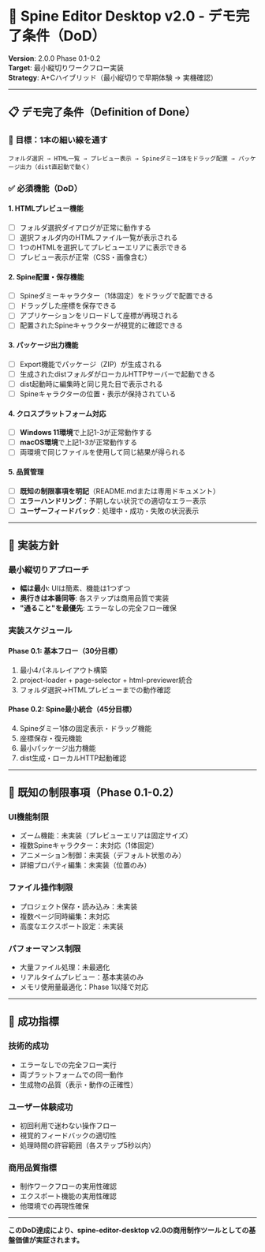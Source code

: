 # 🎯 Spine Editor Desktop v2.0 - デモ完了条件（DoD）

**Version**: 2.0.0 Phase 0.1-0.2  
**Target**: 最小縦切りワークフロー実装  
**Strategy**: A+Cハイブリッド（最小縦切りで早期体験 → 実機確認）

---

## 📋 デモ完了条件（Definition of Done）

### 🎯 **目標：1本の細い線を通す**

```
フォルダ選択 → HTML一覧 → プレビュー表示 → Spineダミー1体をドラッグ配置 → パッケージ出力（dist直起動で動く）
```

### ✅ **必須機能（DoD）**

#### **1. HTMLプレビュー機能**
- [ ] フォルダ選択ダイアログが正常に動作する
- [ ] 選択フォルダ内のHTMLファイル一覧が表示される
- [ ] 1つのHTMLを選択してプレビューエリアに表示できる
- [ ] プレビュー表示が正常（CSS・画像含む）

#### **2. Spine配置・保存機能**
- [ ] Spineダミーキャラクター（1体固定）をドラッグで配置できる
- [ ] ドラッグした座標を保存できる
- [ ] アプリケーションをリロードして座標が再現される
- [ ] 配置されたSpineキャラクターが視覚的に確認できる

#### **3. パッケージ出力機能**
- [ ] Export機能でパッケージ（ZIP）が生成される
- [ ] 生成されたdistフォルダがローカルHTTPサーバーで起動できる
- [ ] dist起動時に編集時と同じ見た目で表示される
- [ ] Spineキャラクターの位置・表示が保持されている

#### **4. クロスプラットフォーム対応**
- [ ] **Windows 11環境**で上記1-3が正常動作する
- [ ] **macOS環境**で上記1-3が正常動作する
- [ ] 両環境で同じファイルを使用して同じ結果が得られる

#### **5. 品質管理**
- [ ] **既知の制限事項を明記**（README.mdまたは専用ドキュメント）
- [ ] **エラーハンドリング**：予期しない状況での適切なエラー表示
- [ ] **ユーザーフィードバック**：処理中・成功・失敗の状況表示

---

## 🔧 実装方針

### **最小縦切りアプローチ**
- **幅は最小**: UIは簡素、機能は1つずつ
- **奥行きは本番同等**: 各ステップは商用品質で実装
- **"通ること"を最優先**: エラーなしの完全フロー確保

### **実装スケジュール**

#### **Phase 0.1: 基本フロー（30分目標）**
1. 最小4パネルレイアウト構築
2. project-loader + page-selector + html-previewer統合
3. フォルダ選択→HTMLプレビューまでの動作確認

#### **Phase 0.2: Spine最小統合（45分目標）**
4. Spineダミー1体の固定表示・ドラッグ機能
5. 座標保存・復元機能
6. 最小パッケージ出力機能
7. dist生成・ローカルHTTP起動確認

---

## 🚨 既知の制限事項（Phase 0.1-0.2）

### **UI機能制限**
- ズーム機能：未実装（プレビューエリアは固定サイズ）
- 複数Spineキャラクター：未対応（1体固定）
- アニメーション制御：未実装（デフォルト状態のみ）
- 詳細プロパティ編集：未実装（位置のみ）

### **ファイル操作制限**
- プロジェクト保存・読み込み：未実装
- 複数ページ同時編集：未対応
- 高度なエクスポート設定：未実装

### **パフォーマンス制限**
- 大量ファイル処理：未最適化
- リアルタイムプレビュー：基本実装のみ
- メモリ使用量最適化：Phase 1以降で対応

---

## 🎯 成功指標

### **技術的成功**
- エラーなしでの完全フロー実行
- 両プラットフォームでの同一動作
- 生成物の品質（表示・動作の正確性）

### **ユーザー体験成功**
- 初回利用で迷わない操作フロー
- 視覚的フィードバックの適切性
- 処理時間の許容範囲（各ステップ5秒以内）

### **商用品質指標**
- 制作ワークフローの実用性確認
- エクスポート機能の実用性確認
- 他環境での再現性確保

---

**このDoD達成により、spine-editor-desktop v2.0の商用制作ツールとしての基盤価値が実証されます。**